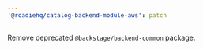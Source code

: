 ```yaml
---
'@roadiehq/catalog-backend-module-aws': patch
---
```


Remove deprecated `@backstage/backend-common` package.

